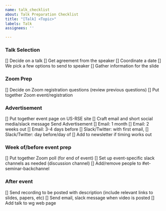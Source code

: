 ```yaml
---
name: talk_checklist
about: Talk Preparation Checklist
title: "[Talk] <Topic>"
labels: Talk
assignees: ''

---
```


### Talk Selection
[] Decide on a talk
[] Get agreement from the speaker
[] Coordinate a date
      [] We pick a few options to send to speaker
      [] Gather information for the slide

### Zoom Prep
[] Decide on Zoom registration questions (review previous questions)
[] Put together Zoom event/registration

### Advertisement
[] Put together event page on US-RSE site
[] Craft email and short social media/slack message
Send Advertisement
      [] Email: 1 month
      [] Email: 2 weeks out
      [] Email: 3-4 days before
      [] Slack/Twitter: with first email, 
      [] Slack/Twitter: day before/day of
[] Add to newsletter if timing works out

### Week of/before event prep
[] Put together Zoom poll (for end of event)
[] Set up event-specific slack channels as needed (discussion channel)
[] Add/remove people to #et-seminar-backchannel

### After event
[] Send recording to be posted with description (include relevant links to slides, papers, etc)
[] Send email, slack message when video is posted
[] Add talk to wg web page
